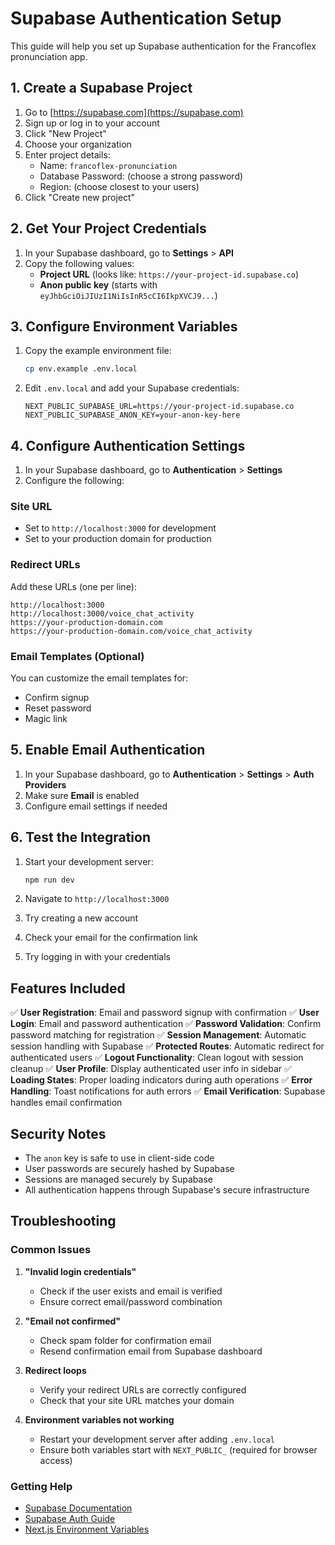 # Supabase Authentication Setup

This guide will help you set up Supabase authentication for the Francoflex pronunciation app.

## 1. Create a Supabase Project

1. Go to [https://supabase.com](https://supabase.com)
2. Sign up or log in to your account
3. Click "New Project"
4. Choose your organization
5. Enter project details:
   - Name: `francoflex-pronunciation`
   - Database Password: (choose a strong password)
   - Region: (choose closest to your users)
6. Click "Create new project"

## 2. Get Your Project Credentials

1. In your Supabase dashboard, go to **Settings** > **API**
2. Copy the following values:
   - **Project URL** (looks like: `https://your-project-id.supabase.co`)
   - **Anon public key** (starts with `eyJhbGciOiJIUzI1NiIsInR5cCI6IkpXVCJ9...`)

## 3. Configure Environment Variables

1. Copy the example environment file:
   ```bash
   cp env.example .env.local
   ```

2. Edit `.env.local` and add your Supabase credentials:
   ```env
   NEXT_PUBLIC_SUPABASE_URL=https://your-project-id.supabase.co
   NEXT_PUBLIC_SUPABASE_ANON_KEY=your-anon-key-here
   ```

## 4. Configure Authentication Settings

1. In your Supabase dashboard, go to **Authentication** > **Settings**
2. Configure the following:

### Site URL
- Set to `http://localhost:3000` for development
- Set to your production domain for production

### Redirect URLs
Add these URLs (one per line):
```
http://localhost:3000
http://localhost:3000/voice_chat_activity
https://your-production-domain.com
https://your-production-domain.com/voice_chat_activity
```

### Email Templates (Optional)
You can customize the email templates for:
- Confirm signup
- Reset password
- Magic link

## 5. Enable Email Authentication

1. In your Supabase dashboard, go to **Authentication** > **Settings** > **Auth Providers**
2. Make sure **Email** is enabled
3. Configure email settings if needed

## 6. Test the Integration

1. Start your development server:
   ```bash
   npm run dev
   ```

2. Navigate to `http://localhost:3000`
3. Try creating a new account
4. Check your email for the confirmation link
5. Try logging in with your credentials

## Features Included

✅ **User Registration**: Email and password signup with confirmation
✅ **User Login**: Email and password authentication
✅ **Password Validation**: Confirm password matching for registration
✅ **Session Management**: Automatic session handling with Supabase
✅ **Protected Routes**: Automatic redirect for authenticated users
✅ **Logout Functionality**: Clean logout with session cleanup
✅ **User Profile**: Display authenticated user info in sidebar
✅ **Loading States**: Proper loading indicators during auth operations
✅ **Error Handling**: Toast notifications for auth errors
✅ **Email Verification**: Supabase handles email confirmation

## Security Notes

- The `anon` key is safe to use in client-side code
- User passwords are securely hashed by Supabase
- Sessions are managed securely by Supabase
- All authentication happens through Supabase's secure infrastructure

## Troubleshooting

### Common Issues

1. **"Invalid login credentials"**
   - Check if the user exists and email is verified
   - Ensure correct email/password combination

2. **"Email not confirmed"**
   - Check spam folder for confirmation email
   - Resend confirmation email from Supabase dashboard

3. **Redirect loops**
   - Verify your redirect URLs are correctly configured
   - Check that your site URL matches your domain

4. **Environment variables not working**
   - Restart your development server after adding `.env.local`
   - Ensure both variables start with `NEXT_PUBLIC_` (required for browser access)

### Getting Help

- [Supabase Documentation](https://supabase.com/docs)
- [Supabase Auth Guide](https://supabase.com/docs/guides/auth)
- [Next.js Environment Variables](https://nextjs.org/docs/basic-features/environment-variables)
